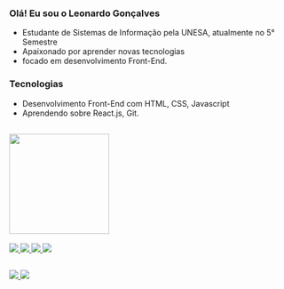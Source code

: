### Olá! Eu sou o Leonardo Gonçalves 
- Estudante de Sistemas de Informação pela UNESA, atualmente no 5° Semestre
- Apaixonado por aprender novas tecnologias 
- focado em desenvolvimento Front-End.

### Tecnologias 
- Desenvolvimento Front-End com HTML, CSS, Javascript
- Aprendendo sobre React.js, Git.

##

<div align = "letf">
<a href="https://github.com/leogonccalves">
  <img height = "180m" src = "https://github-readme-stats.vercel.app/api?username=leogonccalves&show_icons=true&theme=tokyonight&include_all_commits=true&count_private=true" />
  
<div style = "display: inline_block"> <br>
  <img src="https://img.icons8.com/color/48/000000/javascript--v1.png"/>
  <img src="https://img.icons8.com/color/48/000000/html-5--v1.png"/>
  <img src="https://img.icons8.com/color/48/000000/css3.png"/>
  <img src="https://img.icons8.com/color/48/000000/react-native.png"/>
  </div>
  
  ##

<div>
  <a href="https://www.linkedin.com/in/leonardogonccalves/" target="_blank"> <img src = "https://img.shields.io/badge/LinkedIn-0077B5?style=for-the-badge&logo=linkedin&logoColor=white = white "target =" _ blank "> </a> 
  <a href = "mailto:contato.leonardog@hotmail.com"> <img src = "https://img.shields.io/badge/Microsoft_Outlook-0078D4?style=for-the-badge&logo=microsoft-outlook&logoColor=white" target = "_ blank"> </a>
  
  </div>
     
